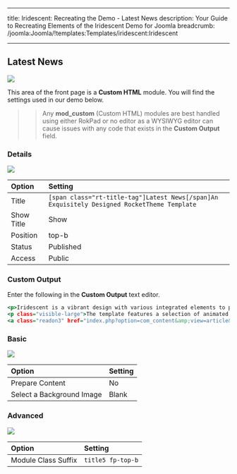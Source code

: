 
---
title: Iridescent: Recreating the Demo - Latest News
description: Your Guide to Recreating Elements of the Iridescent Demo for Joomla
breadcrumb: /joomla:Joomla/!templates:Templates/iridescent:Iridescent

---

Latest News
-----

![][demo]

This area of the front page is a **Custom HTML** module. You will find the settings used in our demo below.

>> Any **mod_custom** (Custom HTML) modules are best handled using either RokPad or no editor as a WYSIWYG editor can cause issues with any code that exists in the **Custom Output** field.

### Details

![][demo2]

|   Option   |                                           Setting                                           |
| :--------- | :------------------------------------------------------------------------------------------ |
| Title      | `[span class="rt-title-tag"]Latest News[/span]An Exquisitely Designed RocketTheme Template` |
| Show Title | Show                                                                                        |
| Position   | top-b                                                                                       |
| Status     | Published                                                                                   |
| Access     | Public                                                                                      |

### Custom Output

Enter the following in the **Custom Output** text editor.

~~~ .html
<p>Iridescent is a vibrant design with various integrated elements to provide a seamless and versatile template environment.<span class="hidden-tablet"> A full page RokSprocket slideshow provides a rich interface to impress, complemented by other layout options, to expand beyond its core base.</span></p>
<p class="visible-large">The template features a selection of animated extras, that without detracting from the content, provide depth to your page.</p>
<a class="readon3" href="index.php?option=com_content&amp;view=article&amp;id=1&amp;Itemid=111">Read More</a>
~~~

### Basic

![][demo3]

| Option                    | Setting     |
| :----------               | :---------- |
| Prepare Content           | No          |
| Select a Background Image | Blank       |

### Advanced

![][demo4]

|        Option       |      Setting      |
| :------------------ | :---------------- |
| Module Class Suffix | `title5 fp-top-b` |

[demo]: assets/demo_3.jpeg
[demo2]: assets/demo_3a.jpeg
[demo3]: assets/demo_3b.jpeg
[demo4]: assets/demo_3c.jpeg
